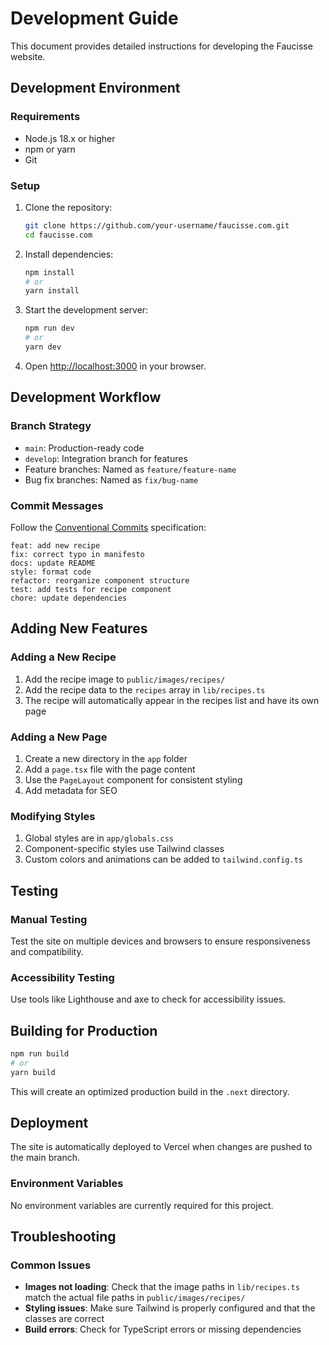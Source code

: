 # Development Guide

This document provides detailed instructions for developing the Faucisse website.

## Development Environment

### Requirements

- Node.js 18.x or higher
- npm or yarn
- Git

### Setup

1. Clone the repository:
   ```bash
   git clone https://github.com/your-username/faucisse.com.git
   cd faucisse.com
   ```

2. Install dependencies:
   ```bash
   npm install
   # or
   yarn install
   ```

3. Start the development server:
   ```bash
   npm run dev
   # or
   yarn dev
   ```

4. Open [http://localhost:3000](http://localhost:3000) in your browser.

## Development Workflow

### Branch Strategy

- `main`: Production-ready code
- `develop`: Integration branch for features
- Feature branches: Named as `feature/feature-name`
- Bug fix branches: Named as `fix/bug-name`

### Commit Messages

Follow the [Conventional Commits](https://www.conventionalcommits.org/) specification:

```
feat: add new recipe
fix: correct typo in manifesto
docs: update README
style: format code
refactor: reorganize component structure
test: add tests for recipe component
chore: update dependencies
```

## Adding New Features

### Adding a New Recipe

1. Add the recipe image to `public/images/recipes/`
2. Add the recipe data to the `recipes` array in `lib/recipes.ts`
3. The recipe will automatically appear in the recipes list and have its own page

### Adding a New Page

1. Create a new directory in the `app` folder
2. Add a `page.tsx` file with the page content
3. Use the `PageLayout` component for consistent styling
4. Add metadata for SEO

### Modifying Styles

1. Global styles are in `app/globals.css`
2. Component-specific styles use Tailwind classes
3. Custom colors and animations can be added to `tailwind.config.ts`

## Testing

### Manual Testing

Test the site on multiple devices and browsers to ensure responsiveness and compatibility.

### Accessibility Testing

Use tools like Lighthouse and axe to check for accessibility issues.

## Building for Production

```bash
npm run build
# or
yarn build
```

This will create an optimized production build in the `.next` directory.

## Deployment

The site is automatically deployed to Vercel when changes are pushed to the main branch.

### Environment Variables

No environment variables are currently required for this project.

## Troubleshooting

### Common Issues

- **Images not loading**: Check that the image paths in `lib/recipes.ts` match the actual file paths in `public/images/recipes/`
- **Styling issues**: Make sure Tailwind is properly configured and that the classes are correct
- **Build errors**: Check for TypeScript errors or missing dependencies
